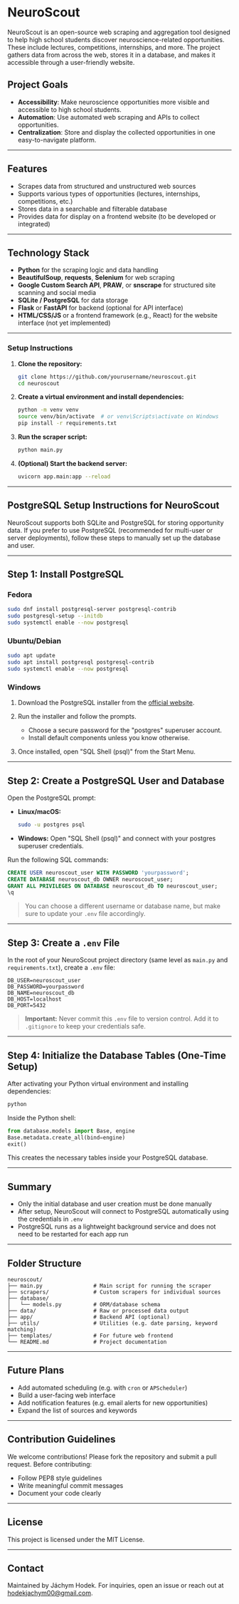 # NeuroScout

NeuroScout is an open-source web scraping and aggregation tool designed to help high school students discover neuroscience-related opportunities. These include lectures, competitions, internships, and more. The project gathers data from across the web, stores it in a database, and makes it accessible through a user-friendly website.

## Project Goals

- **Accessibility**: Make neuroscience opportunities more visible and accessible to high school students.
- **Automation**: Use automated web scraping and APIs to collect opportunities.
- **Centralization**: Store and display the collected opportunities in one easy-to-navigate platform.

---

## Features

- Scrapes data from structured and unstructured web sources
- Supports various types of opportunities (lectures, internships, competitions, etc.)
- Stores data in a searchable and filterable database
- Provides data for display on a frontend website (to be developed or integrated)

---

## Technology Stack

- **Python** for the scraping logic and data handling
- **BeautifulSoup**, **requests**, **Selenium** for web scraping
- **Google Custom Search API**, **PRAW**, or **snscrape** for structured site scanning and social media
- **SQLite / PostgreSQL** for data storage
- **Flask** or **FastAPI** for backend (optional for API interface)
- **HTML/CSS/JS** or a frontend framework (e.g., React) for the website interface (not yet implemented)

---

### Setup Instructions

1. **Clone the repository:**

   ```bash
   git clone https://github.com/yourusername/neuroscout.git
   cd neuroscout
   ```

2. **Create a virtual environment and install dependencies:**

   ```bash
   python -m venv venv
   source venv/bin/activate  # or venv\Scripts\activate on Windows
   pip install -r requirements.txt
   ```

3. **Run the scraper script:**

   ```bash
   python main.py
   ```

4. **(Optional) Start the backend server:**

   ```bash
   uvicorn app.main:app --reload
   ```

---

## PostgreSQL Setup Instructions for NeuroScout

NeuroScout supports both SQLite and PostgreSQL for storing opportunity data. If you prefer to use PostgreSQL (recommended for multi-user or server deployments), follow these steps to manually set up the database and user.

---

## Step 1: Install PostgreSQL

### Fedora

```bash
sudo dnf install postgresql-server postgresql-contrib
sudo postgresql-setup --initdb
sudo systemctl enable --now postgresql
```

### Ubuntu/Debian

```bash
sudo apt update
sudo apt install postgresql postgresql-contrib
sudo systemctl enable --now postgresql
```

### Windows

1. Download the PostgreSQL installer from the [official website](https://www.postgresql.org/download/windows/).
2. Run the installer and follow the prompts.

   * Choose a secure password for the "postgres" superuser account.
   * Install default components unless you know otherwise.
3. Once installed, open "SQL Shell (psql)" from the Start Menu.

---

## Step 2: Create a PostgreSQL User and Database

Open the PostgreSQL prompt:

* **Linux/macOS:**

  ```bash
  sudo -u postgres psql
  ```
* **Windows:**
  Open "SQL Shell (psql)" and connect with your postgres superuser credentials.

Run the following SQL commands:

```sql
CREATE USER neuroscout_user WITH PASSWORD 'yourpassword';
CREATE DATABASE neuroscout_db OWNER neuroscout_user;
GRANT ALL PRIVILEGES ON DATABASE neuroscout_db TO neuroscout_user;
\q
```

> You can choose a different username or database name, but make sure to update your `.env` file accordingly.

---

## Step 3: Create a `.env` File

In the root of your NeuroScout project directory (same level as `main.py` and `requirements.txt`), create a `.env` file:

```dotenv
DB_USER=neuroscout_user
DB_PASSWORD=yourpassword
DB_NAME=neuroscout_db
DB_HOST=localhost
DB_PORT=5432
```

> **Important:** Never commit this `.env` file to version control. Add it to `.gitignore` to keep your credentials safe.

---

## Step 4: Initialize the Database Tables (One-Time Setup)

After activating your Python virtual environment and installing dependencies:

```bash
python
```

Inside the Python shell:

```python
from database.models import Base, engine
Base.metadata.create_all(bind=engine)
exit()
```

This creates the necessary tables inside your PostgreSQL database.

---

## Summary

* Only the initial database and user creation must be done manually
* After setup, NeuroScout will connect to PostgreSQL automatically using the credentials in `.env`
* PostgreSQL runs as a lightweight background service and does not need to be restarted for each app run

---


## Folder Structure

```
neuroscout/
├── main.py                # Main script for running the scraper
├── scrapers/              # Custom scrapers for individual sources
├── database/
│   └── models.py          # ORM/database schema
├── data/                  # Raw or processed data output
├── app/                   # Backend API (optional)
├── utils/                 # Utilities (e.g. date parsing, keyword matching)
├── templates/             # For future web frontend
└── README.md              # Project documentation
```

---

## Future Plans

- Add automated scheduling (e.g. with `cron` or `APScheduler`)
- Build a user-facing web interface
- Add notification features (e.g. email alerts for new opportunities)
- Expand the list of sources and keywords

---

## Contribution Guidelines

We welcome contributions! Please fork the repository and submit a pull request. Before contributing:

- Follow PEP8 style guidelines
- Write meaningful commit messages
- Document your code clearly

---

## License

This project is licensed under the MIT License.

---

## Contact

Maintained by Jáchym Hodek. For inquiries, open an issue or reach out at [hodekjachym00@gmail.com](mailto\:hodekjachym00@gmail.com).

